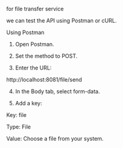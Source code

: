 for file transfer service 

we can test the API using Postman or cURL.

Using Postman

1. Open Postman.


2. Set the method to POST.


3. Enter the URL:

http://localhost:8081/file/send


4. In the Body tab, select form-data.


5. Add a key:

Key: file

Type: File

Value: Choose a file from your system.

